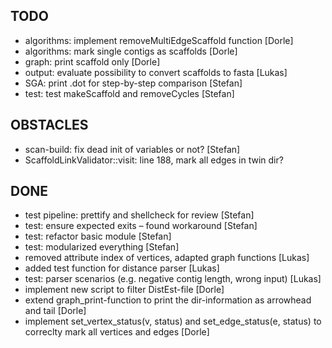 ## TODO
- algorithms: implement removeMultiEdgeScaffold function [Dorle]
- algorithms: mark single contigs as scaffolds [Dorle]
- graph: print scaffold only [Dorle]
- output: evaluate possibility to convert scaffolds to fasta [Lukas]
- SGA: print .dot for step-by-step comparison [Stefan]
- test: test makeScaffold and removeCycles [Stefan]

## OBSTACLES
- scan-build: fix dead init of variables or not? [Stefan]
- ScaffoldLinkValidator::visit: line 188, mark all edges in twin dir?

## DONE
- test pipeline: prettify and shellcheck for review [Stefan]
- test: ensure expected exits – found workaround [Stefan]
- test: refactor basic module [Stefan]
- test: modularized everything [Stefan]
- removed attribute index of vertices, adapted graph functions [Lukas]
- added test function for distance parser [Lukas]
- test: parser scenarios (e.g. negative contig length, wrong input) [Lukas]
- implement new script to filter DistEst-file [Dorle]
- extend graph_print-function to print the dir-information as arrowhead and tail
  [Dorle]
- implement set_vertex_status(v, status) and set_edge_status(e, status)
   to correclty mark all vertices and edges [Dorle]
